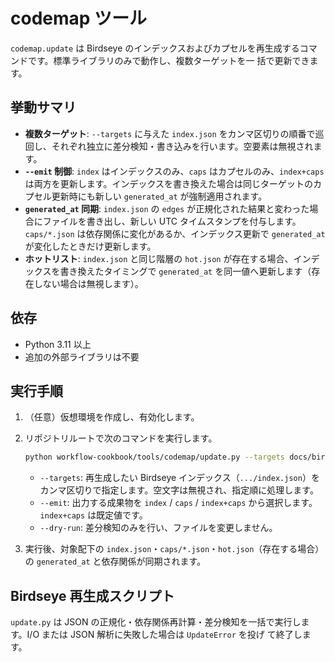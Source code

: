 # codemap ツール

`codemap.update` は Birdseye のインデックスおよびカプセルを再生成するコマンドです。標準ライブラリのみで動作し、複数ターゲットを一
括で更新できます。

## 挙動サマリ

- **複数ターゲット**: `--targets` に与えた `index.json` をカンマ区切りの順番で巡回し、それぞれ独立に差分検知・書き込みを行います。空要素は無視されます。
- **`--emit` 制御**: `index` はインデックスのみ、`caps` はカプセルのみ、`index+caps` は両方を更新します。インデックスを書き換えた場合は同じターゲットのカプセル更新時にも新しい `generated_at` が強制適用されます。
- **`generated_at` 同期**: `index.json` の `edges` が正規化された結果と変わった場合にファイルを書き出し、新しい UTC タイムスタンプを付与します。`caps/*.json` は依存関係に変化があるか、インデックス更新で `generated_at` が変化したときだけ更新します。
- **ホットリスト**: `index.json` と同じ階層の `hot.json` が存在する場合、インデックスを書き換えたタイミングで `generated_at` を同一値へ更新します（存在しない場合は無視します）。

## 依存

- Python 3.11 以上
- 追加の外部ライブラリは不要

## 実行手順

1. （任意）仮想環境を作成し、有効化します。
2. リポジトリルートで次のコマンドを実行します。

   ```bash
   python workflow-cookbook/tools/codemap/update.py --targets docs/birdseye/index.json,workflow-cookbook/docs/birdseye/index.json --emit index+caps
   ```

   - `--targets`: 再生成したい Birdseye インデックス（`.../index.json`）をカンマ区切りで指定します。空文字は無視され、指定順に処理します。
   - `--emit`: 出力する成果物を `index` / `caps` / `index+caps` から選択します。`index+caps` は既定値です。
   - `--dry-run`: 差分検知のみを行い、ファイルを変更しません。
3. 実行後、対象配下の `index.json`・`caps/*.json`・`hot.json`（存在する場合）の `generated_at` と依存関係が同期されます。

## Birdseye 再生成スクリプト

`update.py` は JSON の正規化・依存関係再計算・差分検知を一括で実行します。I/O または JSON 解析に失敗した場合は `UpdateError` を投げ
て終了します。
